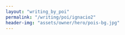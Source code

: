 ```yaml
---
layout: "writing_by_poi"
permalink: "/writing/poi/ignacio2"
header-img: "assets/owner/hero/pois-bg.jpg"
---
```


